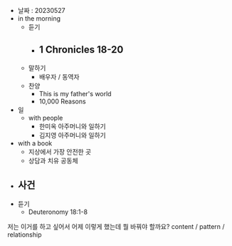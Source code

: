 - 날짜 : 20230527
- in the morning
	- 듣기
		- 1 Chronicles 18-20
			- 
	- 말하기
		-  배우자 / 동역자 
	- 찬양
		- This is my father's world
		- 10,000 Reasons
- 일
	- with people
		- 한미옥 아주머니와 일하기
		- 김지영 아주머니와 일하기
- with a book
	- 지상에서 가장 안전한 곳
	- 상담과 치유 공동체
- 사건
	- 
- 듣기
	- Deuteronomy  18:1-8


저는 이거를 하고 싶어서 어제 이렇게 했는데 뭘 바꿔야 할까요?
content / pattern / relationship
